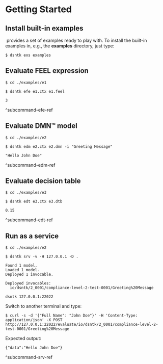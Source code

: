 # Getting Started

## Install built-in examples

&#8203;<DsntkName/> provides a set of examples ready to play with.
To install the built-in examples in, e.g., the **examples** directory, just type:

```shell 
$ dsntk exs examples
```

## Evaluate FEEL expression

```shell
$ cd ./examples/e1
```

```shell
$ dsntk efe e1.ctx e1.feel
```

```text
3
```

^subcommand-efe-ref

## Evaluate DMN™ model

```shell
$ cd ./examples/e2
```

```shell
$ dsntk edm e2.ctx e2.dmn -i "Greeting Message"
```

```text
"Hello John Doe"
```

^subcommand-edm-ref

## Evaluate decision table

```shell
$ cd ./examples/e3
```

```shell
$ dsntk edt e3.ctx e3.dtb
```

```text
0.15
```

^subcommand-edt-ref

## Run as a service

```shell
$ cd ./examples/e2
```

```shell
$ dsntk srv -v -H 127.0.0.1 -D .
```

```text
Found 1 model.
Loaded 1 model.
Deployed 1 invocable.

Deployed invocables:
  io/dsntk/2_0001/compliance-level-2-test-0001/Greeting%20Message

dsntk 127.0.0.1:22022
```

Switch to another terminal and type:

```shell
$ curl -s -d '{"Full Name": "John Doe"}' -H 'Content-Type: application/json' -X POST http://127.0.0.1:22022/evaluate/io/dsntk/2_0001/compliance-level-2-test-0001/Greeting%20Message
```

Expected output:

```text
{"data":"Hello John Doe"}
```

^subcommand-srv-ref
